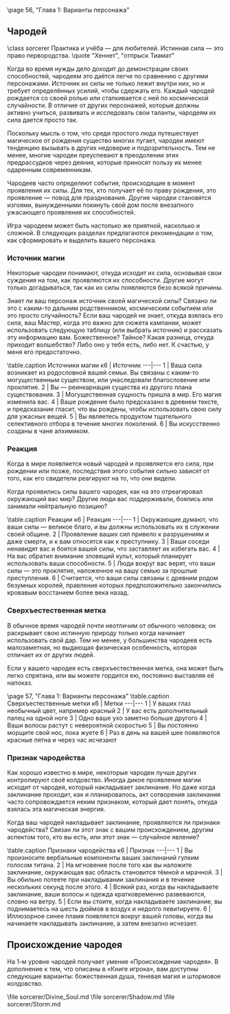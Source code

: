 \page 56, "Глава 1: Варианты персонажа"
## Чародей
\class sorcerer
Практика и учёба — для любителей. Истинная сила — это право первородства.
\quote "Хеннет", "отпрыск Тиамат"

Когда во время нужды дело доходит до демонстрации своих способностей, чародеям это даётся легче по сравнению с другими персонажами. Источник их силы не только лежит внутри них, но и требует определённых усилий, чтобы сдержать его. Каждый чародей рождается со своей ролью или сталкивается с ней по космической случайности. В отличие от других персонажей, которые должны активно учиться, развивать и исследовать свои таланты, чародеям их сила дается просто так.

Поскольку мысль о том, что среди простого люда путешествует магическое от рождения существо многих пугает, чародеи имеют тенденцию вызывать в других недоверие и подозрительность. Тем не менее, многие чародеи преуспевают в преодолении этих предрассудков через деяния, которые приносят пользу их менее одаренным современникам.

Чародеев часто определяют события, происходящие в момент проявления их силы. Для тех, кто получает её по праву рождения, это проявление — повод для празднования. Другие чародеи становятся изгоями, вынужденными покинуть свой дом после внезапного ужасающего проявления их способностей.

Игра чародеем может быть настолько же приятной, насколько и сложной. В следующих разделах предлагаются рекомендации о том, как сформировать и выделить вашего персонажа.

### Источник магии
Некоторые чародеи понимают, откуда исходит их сила, основывая свои суждения на том, как проявляются их способности. Другие могут только догадываться, так как их силы появляются безо всякой причины.

Знает ли ваш персонаж источник своей магической силы? Связано ли это с каким-то дальним родственником, космическим событием или это просто случайность? Если ваш чародей не знает, откуда взялась его сила, ваш Мастер, когда это важно для сюжета кампании, может использовать следующую таблицу (или выбрать источник) и рассказать эту информацию вам. Божественное? Тайное? Какая разница, откуда приходит волшебство? Либо оно у тебя есть, либо нет. К счастью, у меня его предостаточно.

\table.caption Источники магии
к6 | Источник
---|---
1 | Ваша сила возникает из родословной вашей семьи. Вы связаны с каким-то могущественным существом, или унаследовали благословение или проклятие.
2 | Вы — реинкарнация существа из другого плана существования.
3 | Могущественная сущность пришла в мир. Его магия изменила вас.
4 | Ваше рождение было предсказано в древнем тексте, и предсказание гласит, что вы рождены, чтобы использовать свою силу для ужасных вещей.
5 | Вы являетесь продуктом тщательного селективного отбора в течение многих поколений.
6 | Вы искусственно созданы в чане алхимиком.

### Реакция
Когда в мире появляется новый чародей и проявляется его сила, при рождении или позже, последствия этого события сильно зависят от того, как его свидетели реагируют на то, что они видели.

Когда проявились силы вашего чародея, как на это отреагировал окружающий вас мир? Другие люди вас поддерживали, боялись или занимали нейтральную позицию?

\table.caption Реакции
к6 | Реакция
---|---
1 | Окружающие думают, что ваши силы — великое благо, и вы должны использовать их в служении своей общине.
2 | Проявление ваших сил привело к разрушениям и даже смерти, и к вам относятся как к преступнику.
3 | Ваши соседи ненавидят вас и боятся вашей силы, что заставляет их избегать вас.
4 | На вас обратил внимание зловещий культ, который планирует использовать ваши способности.
5 | Люди вокруг вас верят, что ваши силы — это проклятие, наложенное на вашу семью за прошлые преступления.
6 | Считается, что ваши силы связаны с древним родом безумных королей, правление которых предположительно закончились кровавым восстанием более века назад.

### Сверхъестественная метка
В обычное время чародей почти неотличим от обычного человека; он раскрывает свою истинную природу только когда начинает использовать свой дар. Тем не менее, у большинства чародеев есть малозаметная, но выдающая физическая особенность, которая отличает их от других людей.

Если у вашего чародея есть сверхъестественная метка, она может быть легко спрятана, или вы можете гордится ею, постоянно выставляя её напоказ.

\page 57, "Глава 1: Варианты персонажа"
\table.caption Сверхъестественные метки
к6 | Метки
---|---
1 | У ваших глаз необычный цвет, например красный
2 | У вас есть дополнительный палец на одной ноге
3 | Одно ваше ухо заметно больше другого
4 | Ваши волосы растут с невероятной скоростью
5 | Вы постоянно морщите свой нос, пока жуете
6 | Раз в день на вашей шее появляются красные пятна и через час исчезают

### Признак чародейства
Как хорошо известно в мире, некоторые чародеи лучше других контролируют своё колдовство. Иногда дикое проявление магии исходит от чародея, который накладывает заклинание. Но даже когда заклинание проходит, как и планировалось, акт сотворения заклинания часто сопровождается неким признаком, который дает понять, откуда взялась эта магическая энергия.

Когда ваш чародей накладывает заклинание, проявляются ли признаки чародейства? Связан ли этот знак с вашим происхождением, другим аспектом того, кто вы есть, или этот знак — случайное явление?

\table.caption Признаки чародейства
к6 | Признак
---|---
1 | Вы произносите вербальные компоненты ваших заклинаний гулким голосом титана.
2 | На мгновение после того как вы наложите заклинание, окружающая вас область становится тёмной и мрачной.
3 | Вы обильно потеете при накладывании заклинания и в течение нескольких секунд после этого.
4 | Всякий раз, когда вы накладываете заклинание, ваши волосы и одежда кратковременно развеваются, словно на ветру.
5 | Если вы стоите, когда накладываете заклинание, вы поднимаетесь на шесть дюймов в воздух и недолго левитируете.
6 | Иллюзорное синее пламя появляется вокруг вашей головы, когда вы начинаете накладывать заклинание, а затем внезапно исчезает.

## Происхождение чародея
На 1-м уровне чародей получает умение «Происхождение чародея». В дополнение к тем, что описаны в «Книге игрока», вам доступны следующие варианты: божественная душа, теневая магия и штормовое колдовство.

\file sorcerer/Divine_Soul.md
\file sorcerer/Shadow.md
\file sorcerer/Storm.md
